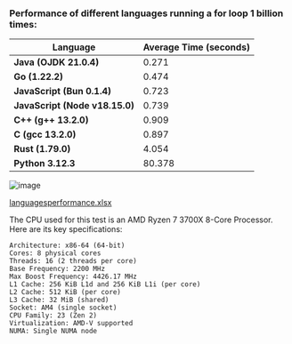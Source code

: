 
### Performance of different languages running a for loop 1 billion times:

| Language                     | Average Time (seconds) |
|------------------------------|------------------------|
| **Java (OJDK 21.0.4)**       | 0.271                  |
| **Go (1.22.2)**              | 0.474                  |
| **JavaScript (Bun 0.1.4)**   | 0.723                  |
| **JavaScript (Node v18.15.0)** | 0.739                |
| **C++ (g++ 13.2.0)**         | 0.909                  |
| **C (gcc 13.2.0)**           | 0.897                  |
| **Rust (1.79.0)**            | 4.054                  |
| **Python 3.12.3**            | 80.378                 |

![image](https://github.com/user-attachments/assets/40eec63e-9b06-424a-b8a1-c1b877a8690b)

[languagesperformance.xlsx](https://github.com/user-attachments/files/16490833/languagesperformance.xlsx)

The CPU used for this test is an AMD Ryzen 7 3700X 8-Core Processor. Here are its key specifications:

    Architecture: x86-64 (64-bit)
    Cores: 8 physical cores
    Threads: 16 (2 threads per core)
    Base Frequency: 2200 MHz
    Max Boost Frequency: 4426.17 MHz
    L1 Cache: 256 KiB L1d and 256 KiB L1i (per core)
    L2 Cache: 512 KiB (per core)
    L3 Cache: 32 MiB (shared)
    Socket: AM4 (single socket)
    CPU Family: 23 (Zen 2)
    Virtualization: AMD-V supported
    NUMA: Single NUMA node
